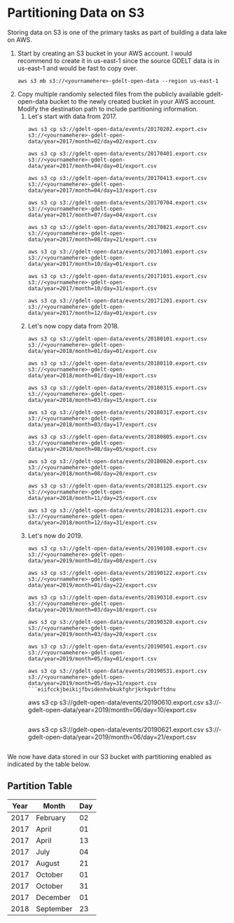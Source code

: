 # Partitioning Data on S3

Storing data on S3 is one of the primary tasks as part of building a data lake on AWS.

1. Start by creating an S3 bucket in your AWS account. I would recommend to create it in us-east-1 since the source GDELT data is in us-east-1 and would be fast to copy over.
    ```
    aws s3 mb s3://<yournamehere>-gdelt-open-data --region us-east-1
    ```
1. Copy multiple randomly selected files from the publicly available gdelt-open-data bucket to the newly created bucket in your AWS account. Modify the destination path to include partitioning information.
    1. Let's start with data from 2017.
        ```
        aws s3 cp s3://gdelt-open-data/events/20170202.export.csv s3://<yournamehere>-gdelt-open-data/year=2017/month=02/day=02/export.csv
        ```
        ```
        aws s3 cp s3://gdelt-open-data/events/20170401.export.csv s3://<yournamehere>-gdelt-open-data/year=2017/month=04/day=01/export.csv
        ```
        ```
        aws s3 cp s3://gdelt-open-data/events/20170413.export.csv s3://<yournamehere>-gdelt-open-data/year=2017/month=04/day=13/export.csv
        ```
        ```
        aws s3 cp s3://gdelt-open-data/events/20170704.export.csv s3://<yournamehere>-gdelt-open-data/year=2017/month=07/day=04/export.csv
        ```
        ```
        aws s3 cp s3://gdelt-open-data/events/20170821.export.csv s3://<yournamehere>-gdelt-open-data/year=2017/month=08/day=21/export.csv
        ```
        ```
        aws s3 cp s3://gdelt-open-data/events/20171001.export.csv s3://<yournamehere>-gdelt-open-data/year=2017/month=10/day=01/export.csv
        ```
        ```
        aws s3 cp s3://gdelt-open-data/events/20171031.export.csv s3://<yournamehere>-gdelt-open-data/year=2017/month=10/day=31/export.csv
        ```
        ```
        aws s3 cp s3://gdelt-open-data/events/20171201.export.csv s3://<yournamehere>-gdelt-open-data/year=2017/month=12/day=01/export.csv
        ```
    1. Let's now copy data from 2018.
        ```
        aws s3 cp s3://gdelt-open-data/events/20180101.export.csv s3://<yournamehere>-gdelt-open-data/year=2018/month=01/day=01/export.csv
        ```
        ```
        aws s3 cp s3://gdelt-open-data/events/20180110.export.csv s3://<yournamehere>-gdelt-open-data/year=2018/month=01/day=10/export.csv
        ```
        ```
        aws s3 cp s3://gdelt-open-data/events/20180315.export.csv s3://<yournamehere>-gdelt-open-data/year=2018/month=03/day=15/export.csv
        ```
        ```
        aws s3 cp s3://gdelt-open-data/events/20180317.export.csv s3://<yournamehere>-gdelt-open-data/year=2018/month=03/day=17/export.csv
        ```
        ```
        aws s3 cp s3://gdelt-open-data/events/20180805.export.csv s3://<yournamehere>-gdelt-open-data/year=2018/month=08/day=05/export.csv
        ```
        ```
        aws s3 cp s3://gdelt-open-data/events/20180820.export.csv s3://<yournamehere>-gdelt-open-data/year=2018/month=08/day=20/export.csv
        ```
        ```
        aws s3 cp s3://gdelt-open-data/events/20181125.export.csv s3://<yournamehere>-gdelt-open-data/year=2018/month=11/day=25/export.csv
        ```
        ```
        aws s3 cp s3://gdelt-open-data/events/20181231.export.csv s3://<yournamehere>-gdelt-open-data/year=2018/month=12/day=31/export.csv
        ```
    1. Let's now do 2019.
        ```
        aws s3 cp s3://gdelt-open-data/events/20190108.export.csv s3://<yournamehere>-gdelt-open-data/year=2019/month=01/day=08/export.csv
        ```
        ```
        aws s3 cp s3://gdelt-open-data/events/20190122.export.csv s3://<yournamehere>-gdelt-open-data/year=2019/month=01/day=22/export.csv
        ```
        ```
        aws s3 cp s3://gdelt-open-data/events/20190310.export.csv s3://<yournamehere>-gdelt-open-data/year=2019/month=03/day=10/export.csv
        ```
        ```
        aws s3 cp s3://gdelt-open-data/events/20190320.export.csv s3://<yournamehere>-gdelt-open-data/year=2019/month=03/day=20/export.csv
        ```
        ```
        aws s3 cp s3://gdelt-open-data/events/20190501.export.csv s3://<yournamehere>-gdelt-open-data/year=2019/month=05/day=01/export.csv
        ```
        ```
        aws s3 cp s3://gdelt-open-data/events/20190531.export.csv s3://<yournamehere>-gdelt-open-data/year=2019/month=05/day=31/export.csv
        ```eiifcckjbeikijfbvidenhvbkukfghrjkrkgvbrftdnu
        
        ```
        aws s3 cp s3://gdelt-open-data/events/20190610.export.csv s3://<yournamehere>-gdelt-open-data/year=2019/month=06/day=10/export.csv
        ```
        ```
        aws s3 cp s3://gdelt-open-data/events/20190621.export.csv s3://<yournamehere>-gdelt-open-data/year=2019/month=06/day=21/export.csv
        ```

We now have data stored in our S3 bucket with partitioning enabled as indicated by the table below.

## Partition Table

Year | Month | Day
------------ | ------------- | -------------
2017 | February | 02
2017 | April | 01
2017 | April | 13
2017 | July | 04
2017 | August | 21
2017 | October | 01
2017 | October | 31
2017 | December | 01
2018 | September | 23